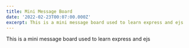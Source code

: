 ```yaml
---
title: Mini Message Board
date: '2022-02-23T00:07:00.000Z'
excerpt: This is a mini message board used to learn express and ejs
---
```



This is a mini message board used to learn express and ejs
